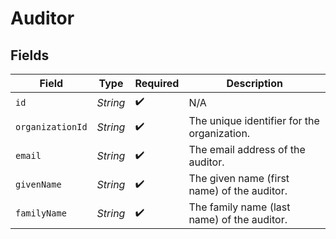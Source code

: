 # Auditor


## Fields

| Field                                       | Type                                        | Required                                    | Description                                 |
| ------------------------------------------- | ------------------------------------------- | ------------------------------------------- | ------------------------------------------- |
| `id`                                        | *String*                                    | :heavy_check_mark:                          | N/A                                         |
| `organizationId`                            | *String*                                    | :heavy_check_mark:                          | The unique identifier for the organization. |
| `email`                                     | *String*                                    | :heavy_check_mark:                          | The email address of the auditor.           |
| `givenName`                                 | *String*                                    | :heavy_check_mark:                          | The given name (first name) of the auditor. |
| `familyName`                                | *String*                                    | :heavy_check_mark:                          | The family name (last name) of the auditor. |